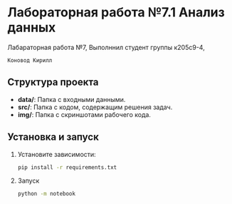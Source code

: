 # Лабораторная работа №7.1 Анализ данных

Лабараторная работа №7, Выполннил студент группы к205с9-4, 
   ```
   Коновод Кирилл
   ```

## Структура проекта
- **data/**: Папка с входными данными.
- **src/**: Папка с кодом, содержащим решения задач.
- **img/**: Папка с скриншотами рабочего кода.
  
## Установка и запуск
1. Установите зависимости:
   ```bash
   pip install -r requirements.txt
   ```
2. Запуск
   ```bash
   python -m notebook
   ```
